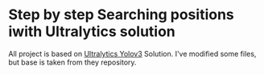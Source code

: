 # Step by step Searching positions iwith Ultralytics solution

All project is based on [Ultralytics Yolov3](https://github.com/ultralytics/yolov3) Solution. 
I've modified some files, but base is taken from they repository. 